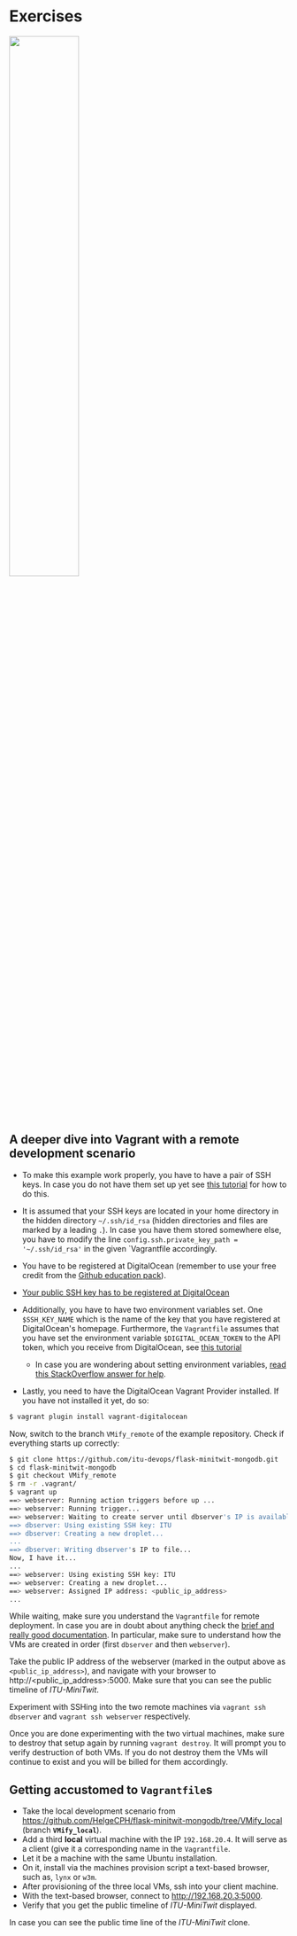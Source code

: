 # Exercises

<img src="https://media.giphy.com/media/13GIgrGdslD9oQ/giphy.gif" width=50%/>


## A deeper dive into Vagrant with a **remote** development scenario

  - To make this example work properly, you have to have a pair of SSH keys. In case you do not have them set up yet see [this tutorial](https://www.digitalocean.com/community/tutorials/how-to-set-up-ssh-keys-on-ubuntu-1804) for how to do this.

  - It is assumed that your SSH keys are located in your home directory in the hidden directory `~/.ssh/id_rsa` (hidden directories and files are marked by a leading `.`). In case you have them stored somewhere else, you have to modify the line `config.ssh.private_key_path = '~/.ssh/id_rsa'` in the given `Vagrantfile accordingly.
  - You have to be registered at DigitalOcean (remember to use your free credit from the [Github education pack](https://education.github.com/pack)).
  - [Your public SSH key has to be registered at DigitalOcean](https://www.digitalocean.com/docs/droplets/how-to/add-ssh-keys/to-account/)

  - Additionally, you have to have two environment variables set. One `$SSH_KEY_NAME` which is the name of the key that you have registered at DigitalOcean's homepage. Furthermore, the `Vagrantfile` assumes that you have set the environment variable `$DIGITAL_OCEAN_TOKEN` to the API token, which you receive from DigitalOcean, see [this tutorial](https://www.digitalocean.com/docs/api/create-personal-access-token/)
    - In case you are wondering about setting environment variables, [read this StackOverflow answer for help](https://askubuntu.com/a/58828).

  - Lastly, you need to have the DigitalOcean Vagrant Provider installed. If you have not installed it yet, do so:

```bash
$ vagrant plugin install vagrant-digitalocean
```

Now, switch to the branch `VMify_remote` of the example repository.
Check if everything starts up correctly:


```bash
$ git clone https://github.com/itu-devops/flask-minitwit-mongodb.git
$ cd flask-minitwit-mongodb
$ git checkout VMify_remote
$ rm -r .vagrant/
$ vagrant up
==> webserver: Running action triggers before up ...
==> webserver: Running trigger...
==> webserver: Waiting to create server until dbserver's IP is available.
==> dbserver: Using existing SSH key: ITU
==> dbserver: Creating a new droplet...
...
==> dbserver: Writing dbserver's IP to file...
Now, I have it...
...
==> webserver: Using existing SSH key: ITU
==> webserver: Creating a new droplet...
==> webserver: Assigned IP address: <public_ip_address>
...
```

While waiting, make sure you understand the `Vagrantfile` for remote deployment.
In case you are in doubt about anything check the [brief and really good documentation](https://www.vagrantup.com/docs/).
In particular, make sure to understand how the VMs are created in order (first `dbserver` and then `webserver`).

Take the public IP address of the webserver (marked in the output above as `<public_ip_address>`), and navigate with your browser to http://<public_ip_address>:5000.
Make sure that you can see the public timeline of _ITU-MiniTwit_.

Experiment with SSHing into the two remote machines via `vagrant ssh dbserver` and `vagrant ssh webserver` respectively.

Once you are done experimenting with the two virtual machines, make sure to destroy that setup again by running `vagrant destroy`. It will prompt you to verify destruction of both VMs. If you do not destroy them the VMs will continue to exist and you will be billed for them accordingly.




## Getting accustomed to `Vagrantfile`s

  * Take the local development scenario from https://github.com/HelgeCPH/flask-minitwit-mongodb/tree/VMify_local (branch **`VMify_local`**).
  * Add a third **local** virtual machine with the IP `192.168.20.4`. It will serve as a client (give it a corresponding name in the `Vagrantfile`.
  * Let it be a machine with the same Ubuntu installation.
  * On it, install via the machines provision script a text-based browser, such as, `lynx` or `w3m`.
  * After provisioning of the three local VMs, ssh into your client machine.
  * With the text-based browser, connect to http://192.168.20.3:5000.
  * Verify that you get the public timeline of _ITU-MiniTwit_ displayed.

In case you can see the public time line of the _ITU-MiniTwit_ clone.

